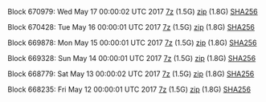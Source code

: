 Block 670979: Wed May 17 00:00:02 UTC 2017 [7z](https://transfer.sh/arZbP/bootstrap.dat.20170517.7z) (1.5G) [zip](https://transfer.sh/10w4OB/bootstrap.dat.20170517.zip) (1.8G) [SHA256](https://transfer.sh/WuHoU/sha256.txt)

Block 670428: Tue May 16 00:00:01 UTC 2017 [7z](https://transfer.sh/NZJef/bootstrap.dat.20170516.7z) (1.5G) [zip](https://transfer.sh/Fhfnx/bootstrap.dat.20170516.zip) (1.8G) [SHA256](https://transfer.sh/SG5Ll/sha256.txt)

Block 669878: Mon May 15 00:00:01 UTC 2017 [7z](https://transfer.sh/XYiHG/bootstrap.dat.20170515.7z) (1.5G) [zip](https://transfer.sh/eNDse/bootstrap.dat.20170515.zip) (1.8G) [SHA256](https://transfer.sh/D4Q9H/sha256.txt)

Block 669328: Sun May 14 00:00:01 UTC 2017 [7z](https://transfer.sh/VNMCc/bootstrap.dat.20170514.7z) (1.5G) [zip](https://transfer.sh/96fAS/bootstrap.dat.20170514.zip) (1.8G) [SHA256](https://transfer.sh/14MHhn/sha256.txt)

Block 668779: Sat May 13 00:00:02 UTC 2017 [7z](https://transfer.sh/RV9dq/bootstrap.dat.20170513.7z) (1.5G) [zip](https://transfer.sh/NtTVx/bootstrap.dat.20170513.zip) (1.8G) [SHA256](https://transfer.sh/THO9E/sha256.txt)

Block 668235: Fri May 12 00:00:01 UTC 2017 [7z](https://transfer.sh/Lk3iI/bootstrap.dat.20170512.7z) (1.5G) [zip](https://transfer.sh/DKcIs/bootstrap.dat.20170512.zip) (1.8G) [SHA256](https://transfer.sh/cbBAy/sha256.txt)
